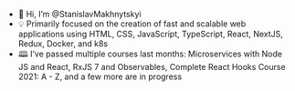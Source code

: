 <!-- ![image](https://www.codewars.com/users/stanima/badges/small) -->
- 👋 Hi, I’m @StanislavMakhnytskyi
- 💡 Primarily focused on the creation of fast and scalable web applications using HTML, CSS, JavaScript, TypeScript, React, NextJS, Redux, Docker, and k8s
- 🕮 I’ve passed multiple courses last months: Microservices with Node JS and React, RxJS 7 and Observables, Complete React Hooks Course 2021: A - Z, and a few more are in progress 
<!-- - ⛰️🧗‍♂️ -->
